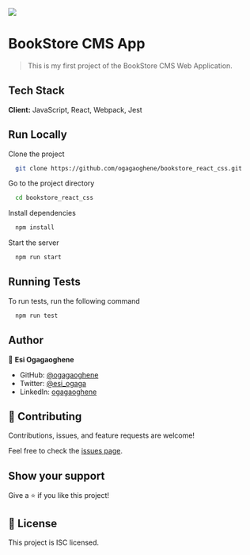 ![](https://img.shields.io/badge/Microverse-blueviolet)

# BookStore CMS App

> This is my first project of the BookStore CMS Web Application.

## Tech Stack

**Client:** JavaScript, React, Webpack, Jest

## Run Locally
Clone the project

```bash
  git clone https://github.com/ogagaoghene/bookstore_react_css.git
```
Go to the project directory

```bash
  cd bookstore_react_css
```
Install dependencies

```bash
  npm install
```
Start the server

```bash
  npm run start
```

## Running Tests

To run tests, run the following command 

```bash
  npm run test
```

## Author

👤 **Esi Ogagaoghene**

- GitHub: [@ogagaoghene](https://github.com/ogagaoghene)
- Twitter: [@esi_ogaga](https://twitter.com/esi_ogaga)
- LinkedIn: [ogagaoghene](https://linkedin.com/in/ogagaoghene-esi-7a478647)


## 🤝 Contributing

Contributions, issues, and feature requests are welcome!

Feel free to check the [issues page](../../issues/).

## Show your support

Give a ⭐️ if you like this project!

## 📝 License
This project is ISC licensed.
